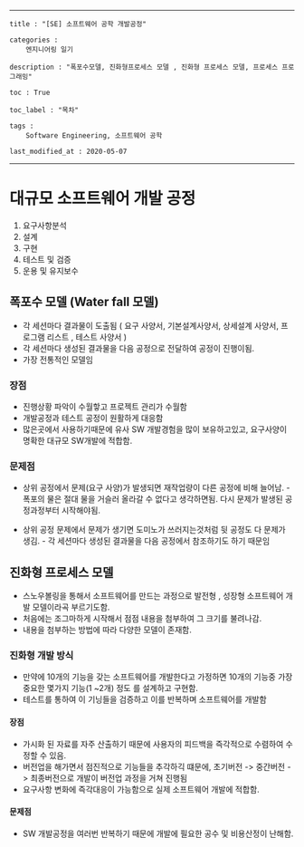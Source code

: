 
---
    title : "[SE] 소프트웨어 공학 개발공정" 

    categories : 
        엔지니어링 일기
    
    description : "폭포수모델, 진화형프로세스 모델 , 진화형 프로세스 모델, 프로세스 프로그래밍"

    toc : True

    toc_label : "목차"

    tags : 
        Software Engineering, 소프트웨어 공학

    last_modified_at : 2020-05-07
 
---
# 대규모 소프트웨어 개발 공정
1. 요구사항분석
2. 설계
3. 구현
4. 테스트 및 검증 
5. 운용 및 유지보수

## 폭포수 모델 (Water fall 모델)
* 각 세션마다 결과물이 도출됨 ( 요구 사양서, 기본설계사양서, 상세설계 사양서, 프로그램 리스트 , 테스트 사양서 )
* 각 세션마다 생성된 결과물을 다음 공정으로 전달하여 공정이 진행이됨.
* 가장 전통적인 모델임

### 장점
* 진행상황 파악이 수월핳고 프로젝트 관리가 수월함
* 개발공정과 테스트 공정이 원활하게 대응함
* 많은곳에서 사용하기때문에 유사 SW 개발경험을 많이 보유하고있고, 요구사양이 명확한 대규모 SW개발에 적합함.


### 문제점 
* 상위 공정에서 문제(요구 사양)가 발생되면 재작업량이 다른 공정에 비해 늘어남. - 폭포의 물은 절대 물을 거슬러 올라갈 수 없다고 생각하면됨. 다시 문제가 발생된 공정과정부터 시작해야됨.

* 상위 공정 문제에서 문제가 생기면 도미노가 쓰러지는것처럼 뒷 공정도 다 문제가 생김.  - 각 세션마다 생성된 결과물을 다음 공정에서 참조하기도 하기 때문임

## 진화형 프로세스 모델
* 스노우볼링을 통해서 소프트웨어를 만드는 과정으로 발전형 , 성장형 소프트웨어 개발 모델이라곡 부르기도함.
* 처음에는 조그마하게 시작해서 점점 내용을 첨부하여 그 크기를 불려나감. 
* 내용을 첨부하는 방법에 따라 다양한 모델이 존재함.

### 진화형 개발 방식
* 만약에 10개의 기능을 갖는 소프트웨어를 개발한다고 가정하면 10개의 기능중 가장 중요한 몇가지 기능(1 ~2개) 정도 를 설계하고 구현함.
* 테스트를 통하여 이 기닝들을 검증하고 이를 반복하며 소프트웨어를 개발함

#### 장점
* 가시화 된 자료를 자주 산출하기 때문에 사용자의 피드백을 즉각적으로 수렴하여 수정할 수 있음.
* 버전업을 해가면서 점진적으로 기능들을 추각하긱 떄문에, 초기버전 -> 중간버전 -> 최종버전으로 개발이 버전업 과정을 거쳐 진행됨
* 요구사항 변화에 즉각대응이 가능함으로 실제 소프트웨어 개발에 적합함.

#### 문제점
* SW 개발공정을 여러번 반복하기 때문에 개발에 필요한 공수 및 비용산정이 난해함.
